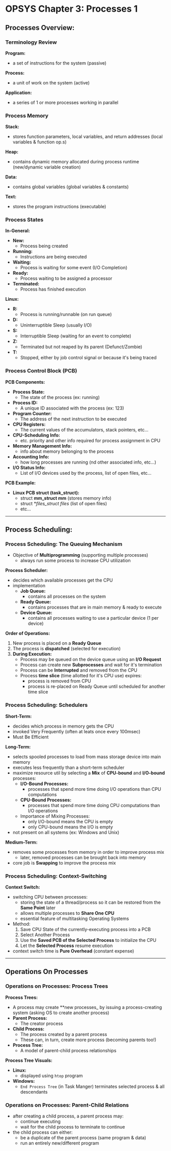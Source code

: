 # OPSYS Chapter 3: Processes 1 #   

## Processes Overview:

### Terminology Review
**Program:**
- a set of instructions for the system (passive)

**Process:**
- a unit of work on the system (active)

**Application:**
- a series of 1 or more processes working in parallel

### Process Memory
**Stack:**
- stores function parameters, local variables, and return addresses (local variables & function op.s)

**Heap:**
- contains dynamic memory allocated during process runtime (new/dynamic variable creation)

**Data:**
- contains global variables (global variables & constants)

**Text:**
- stores the program instructions (executable)

### Process States 
**In-General:**
- **New:**
    - Process being created
- **Running:**
    - Instructions are being executed
- **Waiting:**
    - Process is waiting for some event (I/O Completion)
- **Ready:**
    - Process waiting to be assigned a processor
- **Terminated:**
    - Process has finished execution

**Linux:**
- **R:**
    - Process is running/runnable (on run queue)
- **D:**
    - Uninterruptible Sleep (usually I/O)
- **S:**
    - Interruptible Sleep (waiting for an event to complete)
- **Z:**
    - Terminated but not reaped by its parent (Defunct/Zombie)
- **T:**
    - Stopped, either by job control signal or because it's being traced

### Process Control Block (PCB)
**PCB Components:**
- **Process State:**
    - The state of the process (ex: running)
- **Process ID:**
    - A unique ID associated with the process (ex: 123)
- **Program Counter:**
    - The address of the next instruction to be executed
- **CPU Registers:**
    - The current values of the accumulators, stack pointers, etc...
- **CPU-Scheduling Info:**
    - etc. priority and other info required for process assignment in CPU
- **Memory Management Info:**
    - info about memory belonging to the process
- **Accounting Info:**
    - how long processes are running (nd other associated info, etc...)
- **I/O Status Info:**
    - List of I/O devices used by the process, list of open files, etc...

**PCB Example:**
- **Linux PCB struct (task_struct):**
    - struct **mm_struct mm** (stores memory info)
    - struct **files_struct *files** (list of open files)
    - etc... 

------------------------
## Process Scheduling:

### Process Scheduling: The Queuing Mechanism 
- Objective of **Multiprogramming** (supporting multiple processes)
    - always run some process to increase CPU utilization

**Process Scheduler:**
- decides which available processes get the CPU
- implementation
    - **Job Queue:**
        - contains all processes on the system
    - **Ready Queue:**
        - contains processes that are in main memory & ready to execute
    - **Device Queue:**
        - contains all processes waiting to use a particular device (1 per device)

**Order of Operations:**
1. New process is placed on a **Ready Queue**
2. The process is **dispatched** (selected for execution)
3. **During Execution:**
    - Process may be queued on the device queue using an **I/O Request**
    - Process can create new **Subprocesses** and wait for it's termination
    - Process can be **Interrupted** and removed from the CPU
    - Process **time slice** (time allotted for it's CPU use) expires:
        - process is removed from CPU
        - process is re-placed on Ready Queue until scheduled for another time slice


### Process Scheduling: Schedulers 
**Short-Term:**
- decides which process in memory gets the CPU
- invoked Very Frequently (often at leats once every 100msec)
- Must Be Efficient

**Long-Term:**
- selects spooled processes to load from mass storage device into main memory
- executes less frequently than a short-term scheduler 
- maximize resource util by selecting a **Mix** of **CPU-bound** and **I/O-bound** processes:
    - **I/O-Bound Processes:**
        - processes that spend more time doing I/O operations than CPU computations
    - **CPU-Bound Processes:**
        - processes that spend more time doing CPU computations than I/O operations
    - Importance of Mixing Processes:
        - only I/O-bound means the CPU is empty
        - only CPU-bound means the I/O is empty
- not present on all systems (ex: Windows and Unix)

 **Medium-Term:**
- removes some processes from memory in order to improve process mix 
    - later, removed processes can be brought back into memory
- core job is **Swapping** to improve the process mix

### Process Scheduling: Context-Switching
**Context Switch:**
- switching CPU between processes:
    - storing the state of a thread/process so it can be restored from the **Same Point** later
    - allows multiple processes to **Share One CPU** 
    - essential feature of multitasking Operating Systems 
- Method:
    1. Save CPU State of the currently-executing process into a PCB
    2. Select Another Process
    3. Use the **Saved PCB of the Selected Process** to initialize the CPU
    4. Let the **Selected Process** resume execution
- context switch time is **Pure Overhead** (constant expense)

------------------------
## Operations On Processes

### Operations on Processes: Process Trees
**Process Trees:**
-  A process may create **new processes_ by issuing a process-creating system (asking OS to create another process)
- **Parent Process:**
    - The creator process
- **Child Process:**
    - The process created by a parent process
    - These can, in turn, create more process (becoming parents too!)
- **Process Tree:**
    - A model of parent-child process relationships 

**Process Tree Visuals:**
- **Linux:**
    - displayed using `htop` program
- **Windows:**
    - `End Process Tree` (in Task Manger) terminates selected process & all descendants

### Operations on Processes: Parent-Child Relations
- after creating a child process, a parent process may:
    - continue executing
    - wait for the child process to terminate to continue
- the child process can either:
    - be a duplicate of the parent process (same program & data)
    - run an entirely new/different program 